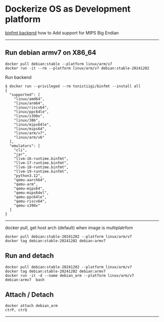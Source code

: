 # Dockerize OS as Development platform

[binfmt backend](https://github.com/tonistiigi/binfmt)
how to Add support for MIPS Big Endian 

---

## Run debian armv7 on X86_64

```
docker pull debian:stable --platform linux/arm/v7
docker run -it --rm --platform linux/arm/v7 debian:stable-20241202
```

Run backend
```
$ docker run --privileged --rm tonistiigi/binfmt --install all
{
  "supported": [
    "linux/amd64",
    "linux/arm64",
    "linux/riscv64",
    "linux/ppc64le",
    "linux/s390x",
    "linux/386",
    "linux/mips64le",
    "linux/mips64",
    "linux/arm/v7",
    "linux/arm/v6"
  ],
  "emulators": [
    "cli",
    "jar",
    "llvm-16-runtime.binfmt",
    "llvm-17-runtime.binfmt",
    "llvm-18-runtime.binfmt",
    "llvm-19-runtime.binfmt",
    "python3.12",
    "qemu-aarch64",
    "qemu-arm",
    "qemu-mips64",
    "qemu-mips64el",
    "qemu-ppc64le",
    "qemu-riscv64",
    "qemu-s390x"
  ]
}

```
---

docker pull, get host arch (default) when image is multiplatrfom                                                                          
```
docker pull debian:stable-20241202 --platform linux/arm/v7
docker tag debian:stable-20241202 debian:armv7
```

## Run and detach

```
docker pull debian:stable-20241202 --platform linux/arm/v7
docker tag debian:stable-20241202 debian:armv7
docker run -it -d --name debian_arm --platform linux/arm/v7 debian:armv7  bash
```

## Attach / Detach
```
docker attach debian_arm
ctrP, ctrQ
```

---

